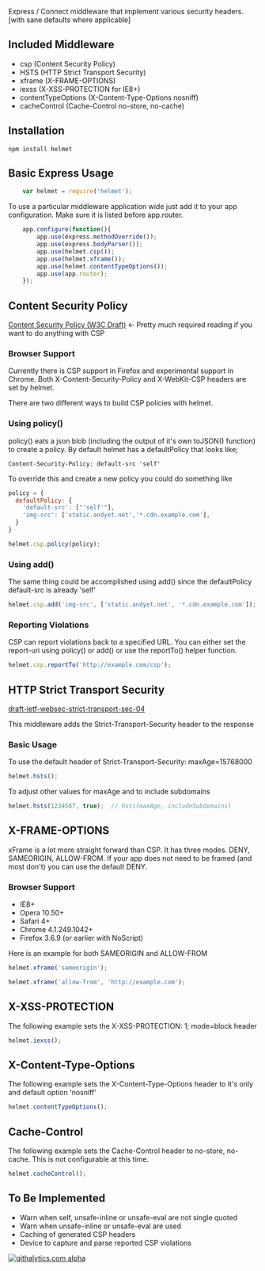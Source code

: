 Express / Connect middleware that implement various security headers. [with sane defaults where applicable]

## Included Middleware

  - csp (Content Security Policy)
  - HSTS (HTTP Strict Transport Security)
  - xframe (X-FRAME-OPTIONS)
  - iexss (X-XSS-PROTECTION for IE8+)
  - contentTypeOptions (X-Content-Type-Options nosniff)
  - cacheControl (Cache-Control no-store, no-cache)

## Installation

```
npm install helmet
```

## Basic Express Usage

```javascript
    var helmet = require('helmet');
```

To use a particular middleware application wide just add it to your app configuration. Make sure it is listed before app.router.

```javascript
    app.configure(function(){
        app.use(express.methodOverride());
        app.use(express.bodyParser());
        app.use(helmet.csp());
        app.use(helmet.xframe());
        app.use(helmet.contentTypeOptions());
        app.use(app.router);
    });
```

## Content Security Policy
[Content Security Policy (W3C Draft)](https://dvcs.w3.org/hg/content-security-policy/raw-file/tip/csp-specification.dev.html#content-security-policy-header-field)
<- Pretty much required reading if you want to do anything with CSP

### Browser Support
Currently there is CSP support in Firefox and experimental support in Chrome. Both X-Content-Security-Policy and X-WebKit-CSP
headers are set by helmet.


There are two different ways to build CSP policies with helmet.

### Using policy()

policy() eats a json blob (including the output of it's own toJSON() function) to create a policy. By default
helmet has a defaultPolicy that looks like;

```
Content-Security-Policy: default-src 'self'
```

To override this and create a new policy you could do something like

```javascript
policy = {
  defaultPolicy: {
    'default-src': ["'self'"],
    'img-src': ['static.andyet.net','*.cdn.example.com'],
  }
}

helmet.csp.policy(policy);
```

### Using add()

The same thing could be accomplished using add() since the defaultPolicy default-src is already 'self'

```javascript
helmet.csp.add('img-src', ['static.andyet.net', '*.cdn.example.com']);
```

### Reporting Violations

CSP can report violations back to a specified URL. You can either set the report-uri using policy() or add() or
use the reportTo() helper function.

```javascript
helmet.csp.reportTo('http://example.com/csp');
```

## HTTP Strict Transport Security
[draft-ietf-websec-strict-transport-sec-04](http://tools.ietf.org/html/draft-ietf-websec-strict-transport-sec-04)

This middleware adds the Strict-Transport-Security header to the response 

### Basic Usage

To use the default header of Strict-Transport-Security: maxAge=15768000

```javascript
helmet.hsts();
```

To adjust other values for maxAge and to include subdomains

```javascript
helmet.hsts(1234567, true);  // hsts(maxAge, includeSubdomains)
```


## X-FRAME-OPTIONS

xFrame is a lot more straight forward than CSP. It has three modes. DENY, SAMEORIGIN, ALLOW-FROM. If your app does
not need to be framed (and most don't) you can use the default DENY.

### Browser Support
  - IE8+
  - Opera 10.50+
  - Safari 4+
  - Chrome 4.1.249.1042+
  - Firefox 3.6.9 (or earlier with NoScript)

Here is an example for both SAMEORIGIN and ALLOW-FROM

```javascript
helmet.xframe('sameorigin');
```

```javascript
helmet.xframe('allow-from', 'http://example.com');
```

## X-XSS-PROTECTION

The following example sets the X-XSS-PROTECTION: 1; mode=block header

```javascript
helmet.iexss();
```

## X-Content-Type-Options

The following example sets the X-Content-Type-Options header to it's only and default option 'nosniff'

```javascript
helmet.contentTypeOptions();
```

## Cache-Control

The following example sets the Cache-Control header to no-store, no-cache. This is not configurable at this time.

```javascript
helmet.cacheControl();
```

## To Be Implemented

  - Warn when self, unsafe-inline or unsafe-eval are not single quoted
  - Warn when unsafe-inline or unsafe-eval are used
  - Caching of generated CSP headers
  - Device to capture and parse reported CSP violations

[![githalytics.com alpha](https://cruel-carlota.pagodabox.com/aaabccb3974032554c072dce9a0c46c9 "githalytics.com")](http://githalytics.com/evilpacket/helmet)
